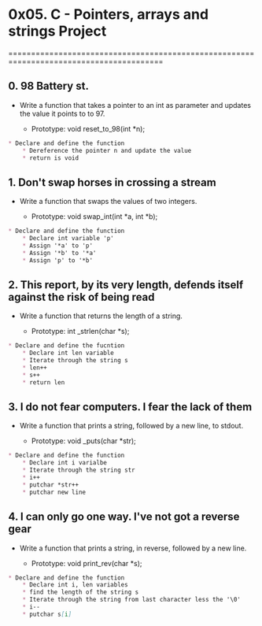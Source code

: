 # 0x05. C - Pointers, arrays and strings Project

========================================================================================

## 0. 98 Battery st.

* Write a function that takes a pointer to an int as parameter and updates the value it points to to 97.

    * Prototype: void reset_to_98(int \*n);

```markdown
* Declare and define the function
    * Dereference the pointer n and update the value
    * return is void
```

## 1. Don't swap horses in crossing a stream

* Write a function that swaps the values of two integers.

    * Prototype: void swap_int(int \*a, int \*b);

```markdown
* Declare and define the function
    * Declare int variable 'p'
    * Assign '*a' to 'p'
    * Assign '*b' to '*a'
    * Assign 'p' to '*b'
```

## 2. This report, by its very length, defends itself against the risk of being read

* Write a function that returns the length of a string.

    * Prototype: int \_strlen(char \*s);

```markdown
* Declare and define the fucntion
    * Declare int len variable
    * Iterate through the string s
    * len++
    * s++
    * return len
```

## 3. I do not fear computers. I fear the lack of them

* Write a function that prints a string, followed by a new line, to stdout.

    * Prototype: void \_puts(char \*str);

```markdown
* Declare and define the function
    * Declare int i varialbe
    * Iterate through the string str
    * i++
    * putchar *str++
    * putchar new line
```

## 4. I can only go one way. I've not got a reverse gear

* Write a function that prints a string, in reverse, followed by a new line.

    * Prototype: void print_rev(char \*s);

```md
* Declare and define the function
    * Declare int i, len variables
    * find the length of the string s
    * Iterate through the string from last character less the '\0'
    * i--
    * putchar s[i]
```

